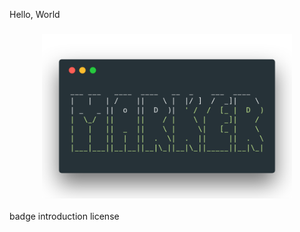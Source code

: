 Hello, World
<h3 style="text-align:center;font-weight: 300;" align="center">
  <img src="/public/marker-logo.png" width="400px">
</h3>
badge
introduction
license
